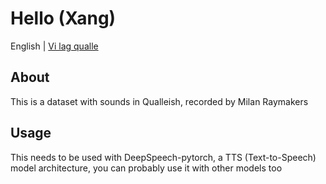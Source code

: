 # Hello (Xang)
English | [Vi lag qualle](README.md)

## About
This is a dataset with sounds in Qualleish, recorded by Milan Raymakers

## Usage
This needs to be used with DeepSpeech-pytorch, a TTS (Text-to-Speech) model architecture, you can probably use it with other models too